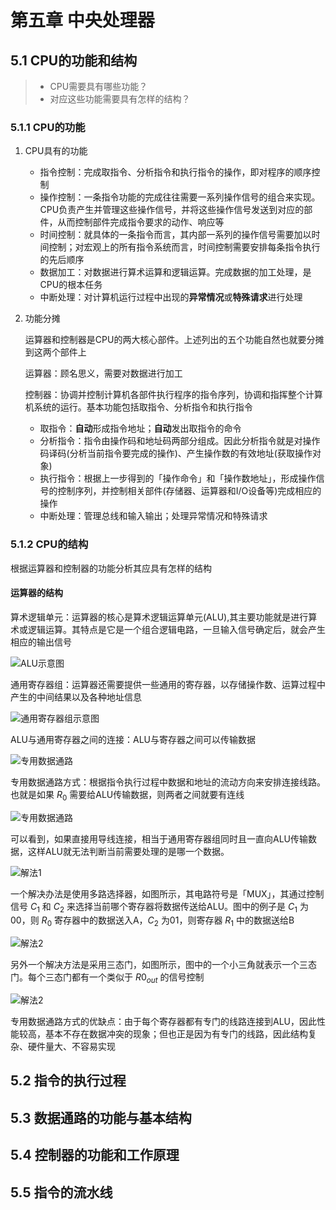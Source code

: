 # 第五章 中央处理器

## 5.1 CPU的功能和结构

> * CPU需要具有哪些功能？
> * 对应这些功能需要具有怎样的结构？

### 5.1.1 CPU的功能

1. CPU具有的功能
   * 指令控制：完成取指令、分析指令和执行指令的操作，即对程序的顺序控制
   * 操作控制：一条指令功能的完成往往需要一系列操作信号的组合来实现。CPU负责产生并管理这些操作信号，并将这些操作信号发送到对应的部件，从而控制部件完成指令要求的动作、响应等
   * 时间控制：就具体的一条指令而言，其内部一系列的操作信号需要加以时间控制；对宏观上的所有指令系统而言，时间控制需要安排每条指令执行的先后顺序
   * 数据加工：对数据进行算术运算和逻辑运算。完成数据的加工处理，是CPU的根本任务
   * 中断处理：对计算机运行过程中出现的**异常情况**或**特殊请求**进行处理

2. 功能分摊

    运算器和控制器是CPU的两大核心部件。上述列出的五个功能自然也就要分摊到这两个部件上

    运算器：顾名思义，需要对数据进行加工

    控制器：协调并控制计算机各部件执行程序的指令序列，协调和指挥整个计算机系统的运行。基本功能包括取指令、分析指令和执行指令

    * 取指令：**自动**形成指令地址；**自动**发出取指令的命令
    * 分析指令：指令由操作码和地址码两部分组成。因此分析指令就是对操作码译码(分析当前指令要完成的操作)、产生操作数的有效地址(获取操作对象)
    * 执行指令：根据上一步得到的「操作命令」和「操作数地址」，形成操作信号的控制序列，并控制相关部件(存储器、运算器和I/O设备等)完成相应的操作
    * 中断处理：管理总线和输入输出；处理异常情况和特殊请求

### 5.1.2 CPU的结构

根据运算器和控制器的功能分析其应具有怎样的结构

#### 运算器的结构

算术逻辑单元：运算器的核心是算术逻辑运算单元(ALU),其主要功能就是进行算术或逻辑运算。其特点是它是一个组合逻辑电路，一旦输入信号确定后，就会产生相应的输出信号

![ALU示意图](images/2023-01-17-11-22-35.png)

通用寄存器组：运算器还需要提供一些通用的寄存器，以存储操作数、运算过程中产生的中间结果以及各种地址信息

![通用寄存器组示意图](images/2023-01-17-11-23-25.png)

ALU与通用寄存器之间的连接：ALU与寄存器之间可以传输数据

![专用数据通路](images/2023-01-17-11-26-07.png)

专用数据通路方式：根据指令执行过程中数据和地址的流动方向来安排连接线路。也就是如果 $R_0$ 需要给ALU传输数据，则两者之间就要有连线

![专用数据通路](images/2023-01-17-11-30-04.png)

可以看到，如果直接用导线连接，相当于通用寄存器组同时且一直向ALU传输数据，这样ALU就无法判断当前需要处理的是哪一个数据。

![解法1](images/2023-01-17-11-32-47.png)

一个解决办法是使用多路选择器，如图所示，其电路符号是「MUX」，其通过控制信号 $C_1$ 和 $C_2$ 来选择当前哪个寄存器将数据传送给ALU。图中的例子是 $C_1$ 为00，则 $R_0$ 寄存器中的数据送入A，$C_2$ 为01，则寄存器 $R_1$ 中的数据送给B

![解法2](images/2023-01-17-11-38-01.png)

另外一个解决方法是采用三态门，如图所示，图中的一个小三角就表示一个三态门。每个三态门都有一个类似于 $R0_{out}$ 的信号控制

![解法2](images/2023-01-17-11-40-34.png)

专用数据通路方式的优缺点：由于每个寄存器都有专门的线路连接到ALU，因此性能较高，基本不存在数据冲突的现象；但也正是因为有专门的线路，因此结构复杂、硬件量大、不容易实现

## 5.2 指令的执行过程

## 5.3 数据通路的功能与基本结构

## 5.4 控制器的功能和工作原理

## 5.5 指令的流水线


